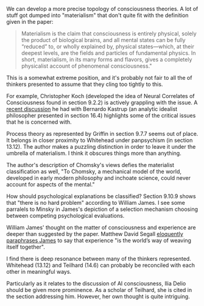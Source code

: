 We can develop a more precise topology of consciousness theories. A lot of stuff got dumped into "materialism" that don't quite fit with the definition given in the paper:

>Materialism is the claim that consciousness is entirely physical, solely the product of biological brains, and all mental states can be fully “reduced” to, or wholly explained by, physical states—which, at their deepest levels, are the fields and particles of fundamental physics. In short, materialism, in its many forms and flavors, gives a completely physicalist account of phenomenal consciousness."

This is a somewhat extreme position, and it's probably not fair to all the of thinkers presented to assume that they cling too tightly to this.

For example, Christopher Koch (developed the idea of Neural Correlates of Consciousness found in section 9.2.2) is actively grappling with the issue. A [recent discussion](https://youtu.be/qzwC7sXyhWQ?si=9htoR8L_osvaqPmz) he had with Bernardo Kastrup (an analytic idealist philosopher presented in section 16.4) highlights some of the critical issues that he is concerned with.

Process theory as represented by Griffin in section 9.7.7 seems out of place. It belongs in closer proximity to Whitehead under panpsychism (in section 13.12). The author makes a puzzling distinction in order to leave it under the umbrella of materialism. I think it obscures things more than anything.

The author's description of Chomsky's views defies the materialist classification as well, "To Chomsky, a mechanical model of the world, developed in early modern philosophy and inchoate science, could never account for aspects of the mental."

How should psychological explanations be classified? Section 9.10.9 shows that "there is no hard problem" according to William James. I see some parralels to Minsky in James's depiction of a selection mechanism choosing between competing psychological evaluations.

William James' thought on the matter of consciousness and experience are deeper than suggested by the paper. Matthew David Segall [eloquently paraphrases James](https://footnotes2plato.com/2020/01/31/musing-on-consciousness-with-william-james-alfred-north-whitehead/) to say that experience "is the world’s way of weaving itself together".

I find there is deep resonance between many of the thinkers represented. Whitehead (13.12) and Teilhard (14.6) can probably be reconciled with each other in meaningful ways.

Particularly as it relates to the discussion of AI consciousness, Ilia Delio should be given more prominence. As a scholar of Teilhard, she is cited in the section addressing him. However, her own thought is quite intriguing.
